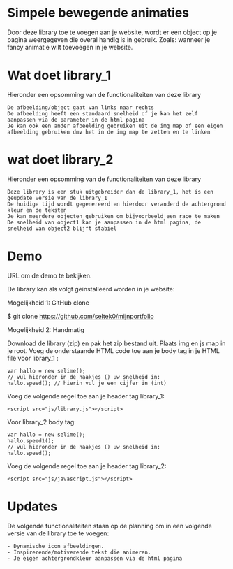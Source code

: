 # Simpele bewegende animaties
Door deze library toe te voegen aan je website, wordt er een object op je pagina weergegeven die overal handig is in gebruik. Zoals: wanneer je fancy animatie wilt toevoegen in je website.

# Wat doet library_1
Hieronder een opsomming van de functionaliteiten van deze library

    De afbeelding/object gaat van links naar rechts
    De afbeelding heeft een standaard snelheid of je kan het zelf aanpassen via de parameter in de html pagina
    Je kan ook een ander afbeelding gebruiken uit de img map of een eigen afbeelding gebruiken dmv het in de img map te zetten en te linken

# wat doet library_2
Hieronder een opsomming van de functionaliteiten van deze library

    Deze library is een stuk uitgebreider dan de library_1, het is een geupdate versie van de library_1
    De huidige tijd wordt gegenereerd en hierdoor veranderd de achtergrond kleur en de teksten
    Je kan meerdere objecten gebruiken om bijvoorbeeld een race te maken
    De snelheid van object1 kan je aanpassen in de html pagina, de snelheid van object2 blijft stabiel

# Demo
URL om de demo te bekijken.

De library kan als volgt geinstalleerd worden in je website:

Mogelijkheid 1: GitHub clone

 $ git clone https://github.com/seltek0/mijnportfolio

Mogelijkheid 2: Handmatig

Download de library (zip) en pak het zip bestand uit. Plaats img en js map in je root. Voeg de onderstaande HTML code toe aan je body tag in je HTML file voor library_1 :

	var hallo = new selime();
	// vul hieronder in de haakjes () uw snelheid in:
	hallo.speed(); // hierin vul je een cijfer in (int)

Voeg de volgende regel toe aan je header tag library_1:

	<script src="js/library.js"></script>
	
	
Voor library_2 body tag: 

	var hallo = new selime();
	hallo.speed1();
	// vul hieronder in de haakjes () uw snelheid in:
	hallo.speed();


Voeg de volgende regel toe aan je header tag library_2:

	<script src="js/javascript.js"></script>
	
# Updates

De volgende functionaliteiten staan op de planning om in een volgende versie van de library toe te voegen:

    - Dynamische icon afbeeldingen.
    - Inspirerende/motiverende tekst die animeren.
    - Je eigen achtergrondkleur aanpassen via de html pagina
